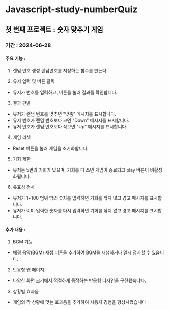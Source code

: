 # Javascript-study-numberQuiz

## 첫 번째 프로젝트 : 숫자 맞추기 게임

### 기간 : 2024-06-28

#### 주요 기능 :
1. 랜덤 번호 생성
랜덤번호를 지정하는 함수를 만든다.
    
2. 유저 입력 및 버튼 클릭
* 유저가 번호를 입력하고, 버튼을 눌러 결과를 확인합니다.

3. 결과 판별
* 유저가 랜덤 번호를 맞추면 "맞춤" 메시지를 표시합니다.
* 유저 번호가 랜덤 번호보다 크면 "Down" 메시지를 표시합니다.
* 유저 번호가 랜덤 번호보다 작으면 "Up" 메시지를 표시합니다.


4. 게임 리셋
* Reset 버튼을 눌러 게임을 초기화합니다.

5. 기회 제한
* 유저는 5번의 기회가 있으며, 기회를 다 쓰면 게임이 종료되고 play 버튼이 비활성화됩니다.
6. 유효성 검사
* 유저가 1~100 범위 밖의 숫자를 입력하면 기회를 깎지 않고 경고 메시지를 표시합니다.
* 유저가 이미 입력한 숫자를 다시 입력하면 기회를 깎지 않고 경고 메시지를 표시합니다.

#### 추가 내용 : 
1. BGM 기능
* 배경 음악(BGM) 재생 버튼을 추가하여 BGM을 재생하거나 일시 정지할 수 있습니다.

2. 반응형 웹 페이지
* 다양한 화면 크기에서 적절하게 동작하는 반응형 디자인을 구현했습니다.
3. 상황별 효과음
* 게임의 각 상황에 맞는 효과음을 추가하여 사용자 경험을 향상시켰습니다
